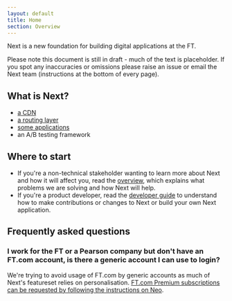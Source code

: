 ```yaml
---
layout: default
title: Home
section: Overview
---
```


<p class="alert-big">Next is a new foundation for building digital applications at the FT.</p>

Please note this document is still in draft - much of the text is placeholder.  If you spot any inaccuracies or omissions please raise an issue or email the Next team (instructions at the bottom of every page).

## What is Next?

- [a CDN](https://github.com/Financial-Times/next-fastly-deploy)
- [a routing layer](http://git.svc.ft.com:8080/projects/NEXT/repos/router/browse)
- [some applications](http://next-registry.ft.com)
- an A/B testing framework

## Where to start

* If you're a non-technical stakeholder wanting to learn more about Next and how it will affect you, read the [overview]({{site.baseurl}}/docs/overview/non-technical), which explains what problems we are solving and how Next will help.
* If you're a product developer, read the [developer guide]({{site.baseurl}}/docs/developer-guide) to understand how to make contributions or changes to Next or build your own Next application.

## Frequently asked questions

### I work for the FT or a Pearson company but don't have an FT.com account, is there a generic account I can use to login?

We're trying to avoid usage of FT.com by generic accounts as much of Next's featureset relies on personalisation.  [FT.com Premium subscriptions can be requested by following the instructions on Neo](https://neo.pearson.com/community/enabling-functions/ges-human-resources/reward/my_benefits_uk/blog/2012/10/09/ftcom-subscriptions).
